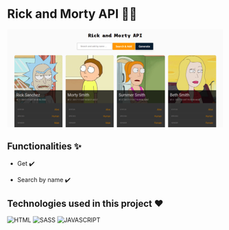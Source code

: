 # Rick and Morty API 🎄🎁
![index](https://github.com/Daniels-not/Rick-and-Morty-API/blob/main/preview.png)

## Functionalities ✨

- Get ✔️

- Search by name ✔️

## Technologies used in this project ❤️
![HTML](https://img.shields.io/badge/HTML5-E34F26?style=for-the-badge&logo=html5&logoColor=white) ![SASS](https://img.shields.io/badge/Sass-CC6699?style=for-the-badge&logo=sass&logoColor=white) ![JAVASCRIPT](https://img.shields.io/badge/JavaScript-F7DF1E?style=for-the-badge&logo=javascript&logoColor=black)



